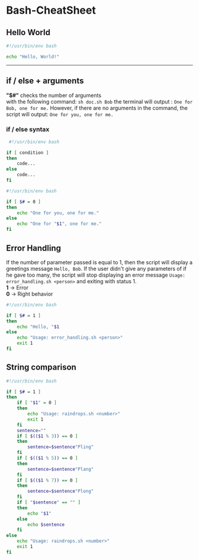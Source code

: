 # Bash-CheatSheet

## Hello World

```bash
#!/usr/bin/env bash

echo "Hello, World!" 
```
<hr>

## if / else + arguments
**"$#"** checks the number of arguments  
with the following command: `sh doc.sh Bob` the terminal will output : `One for Bob, one for me.`
However, if there are no arguments in the command, the script will output: `One for you, one for me.`
### if / else syntax
```bash
 #!/usr/bin/env bash

if [ condition ]
then
    code...
else
    code...
fi
```

```bash
#!/usr/bin/env bash

if [ $# = 0 ]
then
    echo "One for you, one for me."
else
    echo "One for "$1", one for me."
fi
```

## Error Handling
If the number of parameter passed is equal to 1, then the script will display a greetings message `Hello, Bob`.
If the user didn't give any parameters of if he gave too many, the script will stop displaying an error message `Usage: error_handling.sh <person>` and exiting with status 1.  
**1** -> Error  
**0** -> Right behavior  

```bash
#!/usr/bin/env bash

if [ $# = 1 ]
then
    echo "Hello, "$1
else
    echo "Usage: error_handling.sh <person>"
    exit 1
fi
```

## String comparison
```bash
#!/usr/bin/env bash

if [ $# = 1 ]
then
    if [ "$1" = 0 ]
    then
        echo "Usage: raindrops.sh <number>"
        exit 1
    fi
    sentence=""
    if [ $(($1 % 3)) == 0 ]
    then
        sentence=$sentence"Pling"
    fi
    if [ $(($1 % 5)) == 0 ]
    then
        sentence=$sentence"Plang"
    fi
    if [ $(($1 % 7)) == 0 ]
    then
        sentence=$sentence"Plong"
    fi
    if [ "$sentence" == "" ]
    then
        echo "$1"
    else
        echo $sentence
    fi
else
    echo "Usage: raindrops.sh <number>"
    exit 1
fi
```
